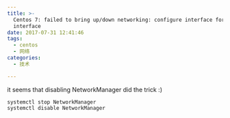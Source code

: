 ```yaml
---
title: >-
  Centos 7: failed to bring up/down networking: configure interface for a trunk
  interface
date: 2017-07-31 12:41:46
tags:
  - centos 
  - 网络
categories:
  - 技术

---
```

it seems that disabling NetworkManager did the trick :)

```
systemctl stop NetworkManager
systemctl disable NetworkManager
```
